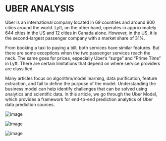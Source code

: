# UBER ANALYSIS

Uber is an international company located in 69 countries and around 900 cities around the world. Lyft, on the other hand, operates in approximately 644 cities in the US and 12 cities in Canada alone. However, in the US, it is the second-largest passenger company with a market share of 31%.

From booking a taxi to paying a bill, both services have similar features. But there are some exceptions when the two passenger services reach the neck. The same goes for prices, especially Uber’s “surge” and “Prime Time” in Lyft. There are certain limitations that depend on where service providers are classified.

Many articles focus on algorithm/model learning, data purification, feature extraction, and fail to define the purpose of the model. Understanding the business model can help identify challenges that can be solved using analytics and scientific data. In this article, we go through the Uber Model, which provides a framework for end-to-end prediction analytics of Uber data prediction sources.

![image](https://user-images.githubusercontent.com/87495134/213875609-adef3a7e-d1cf-4b80-8ae8-f709652f1921.png)

![image](https://user-images.githubusercontent.com/87495134/213875613-3270aa27-7473-4f06-9037-39f9ccaea333.png)

![image](https://user-images.githubusercontent.com/87495134/213875614-9ce6696d-89e4-4b9f-bc18-732d89290ce3.png)
